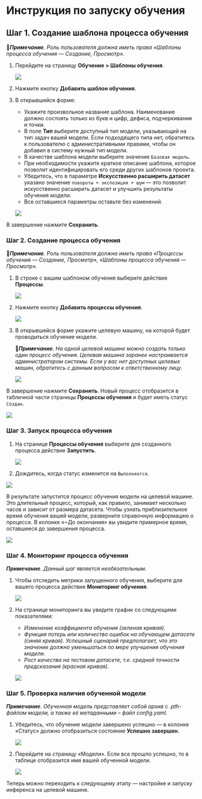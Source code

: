# Инструкция по запуску обучения

## Шаг 1. Создание шаблона процесса обучения

:large_blue_diamond:***Примечание**. Роль пользователя должна иметь права «Шаблоны процесса обучения — Создание, Просмотр».*

1. Перейдите на страницу **Обучение > Шаблоны обучения**.

   ![](<../../../../.gitbook/assets1/primo-ai//user-guide/training-page.png>)

1. Нажмите кнопку **Добавить шаблон обучения**.
1. В открывшейся форме:
   * Укажите произвольное название шаблона. Наименование должно состоять только из букв и цифр, дефиса, подчеркивания и точки.
   * В поле **Тип** выберите доступный тип модели, указывающий на тип задач вашей модели. Если подходящего типа нет, обратитесь к пользователю с административными правами, чтобы он добавил в систему нужный тип модели.
   * В качестве шаблона модели выберите значение `Базовая модель`.
   * При необходимости укажите краткое описание шаблона, которое позволит идентифицировать его среди других шаблонов проекта.
   * Убедитесь, что в параметре **Искусственно расширить датасет** указано значение `повороты + экспозиция + шум` — это позволит искусственно расширить датасет и улучшить результаты обучения модели.
   * Все оставшиеся параметры оставьте без изменений.

   ![](<../../../../.gitbook/assets1/primo-ai/classifier-add-training-templates.png>) 

В завершение нажмите **Сохранить**.


### Шаг 2. Создание процесса обучения

:large_blue_diamond:***Примечание**. Роль пользователя должна иметь права «Процессы обучения — Создание, Просмотр», «Шаблоны процесса обучения — Просмотр».*

1. В строке с вашим шаблоном обучения выберите действие **Процессы**.

   ![](<../../../../.gitbook/assets1/primo-ai/class-goto-training-proccesses.png>) 

1. Нажмите кнопку **Добавить процессы обучения**.
  
   ![](<../../../../.gitbook/assets1/primo-ai/class-add-training-proccess.png>) 

1. В открывшейся форме укажите целевую машину, на которой будет проводиться обучение модели.

   :large_orange_diamond:***Примечание**. На одной целевой машине можно создать только один процесс обучения. Целевая машина заранее настраивается администратором системы. Если у вас нет доступных целевых машин, обратитесь с данным вопросом к ответственному лицу*.

   ![](<../../../../.gitbook/assets1/primo-ai//user-guide/add-training-process-form.png>)
   
В завершение нажмите **Сохранить**. Новый процесс отобразится в табличной части страницы **Процессы обучения** и будет иметь статус `Создан`.

![](<../../../../.gitbook/assets1/primo-ai/class-training-processadded.png>) 


### Шаг 3. Запуск процесса обучения

1. На странице **Процессы обучения** выберите для созданного процесса действие **Запустить**.

   ![](<../../../../.gitbook/assets1/primo-ai//user-guide/actions-with-training-process.png>)

1. Дождитесь, когда статус изменится на `Выполняется`.

![](<../../../../.gitbook/assets1/primo-ai/class-training-process-is-running.png>) 

В результате запустится процесс обучения модели на целевой машине. Это длительный процесс, который, как правило, занимает несколько часов и зависит от размера датасета. Чтобы узнать приблизительное время обучения вашей модели, разверните справочную информацию о процессе. В колонке «~До окончания» вы увидите примерное время, оставшееся до завершения процесса. 

![](<../../../../.gitbook/assets1/primo-ai/class-training-process-timeuntil.png>) 


### Шаг 4. Мониторинг процесса обучения 

***Примечание**. Данный шаг является необязательным.*

1. Чтобы отследить метрики запущенного обучения, выберите для вашего процесса действие **Мониторинг обучения**.

   ![](<../../../../.gitbook/assets1/primo-ai/class-process-monitoring.png>) 

3. На странице мониторинга вы увидите график со следующими показателями:
   * *Изменение коэффициента обучения (зеленая кривая).*
   * *Функция потерь или количество ошибок на обучающем датасете (синяя кривая). Успешный сценарий предполагает, что это значение должно уменьшаться по мере улучшения обучения модели.*
   * *Рост качества на тестовом датасете, т.е. средней точности предсказания (красная кривая).*

   ![](<../../../../.gitbook/assets1/primo-ai/>) 


### Шаг 5. Проверка наличия обученной модели

***Примечание**. Обученная модель представляет собой архив с .pth-файлом модели, а также её метаданными – файл config.yaml.*

1. Убедитесь, что обучение модели завершено успешно — в колонке «Статус» должно отобразиться состояние **Успешно завершен**.

   ![](<../../../../.gitbook/assets1/primo-ai/class-training-process-success.png>)
   
1. Перейдите на страницу «Модели». Если все прошло успешно, то в таблице отобразится имя вашей обученной модели. 

   ![](<../../../../.gitbook/assets1/primo-ai/class-model-is.png>)

Теперь можно переходить к следующему этапу — настройке и запуску инференса на целевой машине. 
